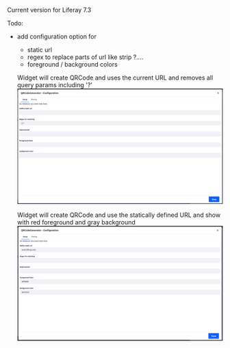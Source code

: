 Current version for Liferay 7.3

Todo:
- add configuration option for 
  - static url
  - regex to replace parts of url like strip ?....
  - foreground / background colors
  
  Widget will create QRCode and uses the current URL and removes all query params including '?'
  ![alt text](./docs/config1.png "Sample config")
  
  Widget will create QRCode and use the statically defined URL and show with red foreground and gray background 
  ![alt text](./docs/config2.png "Sample config")
